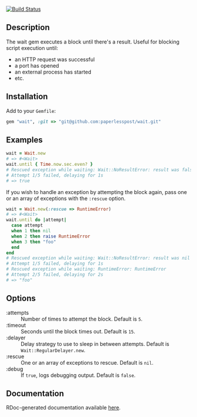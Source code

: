 [![Build Status](https://travis-ci.org/paperlesspost/wait.png?branch=master)](https://travis-ci.org/paperlesspost/wait)

## Description

The wait gem executes a block until there's a result. Useful for blocking script execution until:
* an HTTP request was successful
* a port has opened
* an external process has started
* etc.

## Installation

Add to your `Gemfile`:

```ruby
gem "wait", :git => "git@github.com:paperlesspost/wait.git"
```

## Examples

```ruby
wait = Wait.new
# => #<Wait>
wait.until { Time.now.sec.even? }
# Rescued exception while waiting: Wait::NoResultError: result was false
# Attempt 1/5 failed, delaying for 1s
# => true
```

If you wish to handle an exception by attempting the block again, pass one or an array of exceptions with the `:rescue` option.

```ruby
wait = Wait.new(:rescue => RuntimeError)
# => #<Wait>
wait.until do |attempt|
  case attempt
  when 1 then nil
  when 2 then raise RuntimeError
  when 3 then "foo"
  end
end
# Rescued exception while waiting: Wait::NoResultError: result was nil
# Attempt 1/5 failed, delaying for 1s
# Rescued exception while waiting: RuntimeError: RuntimeError
# Attempt 2/5 failed, delaying for 2s
# => "foo"
```

## Options

<dl>
  <dt>:attempts</dt>
  <dd>Number of times to attempt the block. Default is <code>5</code>.</dd>
  <dt>:timeout</dt>
  <dd>Seconds until the block times out. Default is <code>15</code>.</dd>
  <dt>:delayer</dt>
  <dd>Delay strategy to use to sleep in between attempts. Default is <code>Wait::RegularDelayer.new</code>.</dd>
  <dt>:rescue</dt>
  <dd>One or an array of exceptions to rescue. Default is <code>nil</code>.</dd>
  <dt>:debug</dt>
  <dd>If <code>true</code>, logs debugging output. Default is <code>false</code>.</dd>
</dl>

## Documentation

RDoc-generated documentation available [here](http://paperlesspost.github.com/wait/).
